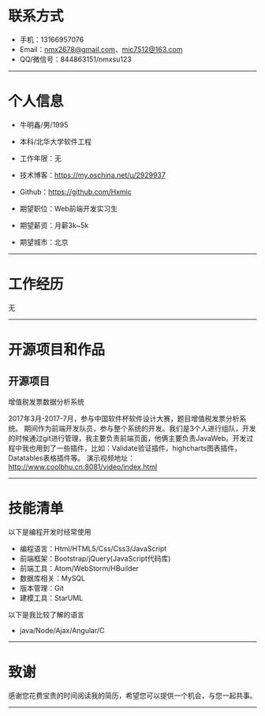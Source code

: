 # 联系方式

- 手机：13166957076
- Email：nmx2678@gmail.com、mic7512@163.com 
- QQ/微信号：844863151/nmxsu123

---

# 个人信息

 - 牛明鑫/男/1995
 - 本科/北华大学软件工程
 - 工作年限：无
 - 技术博客：https://my.oschina.net/u/2929937
 - Github：https://github.com/Hxmic

 - 期望职位：Web前端开发实习生
 - 期望薪资：月薪3k~5k
 - 期望城市：北京

---

# 工作经历
无

---

# 开源项目和作品

## 开源项目

增值税发票数据分析系统

2017年3月-2017-7月，参与中国软件杯软件设计大赛，题目增值税发票分析系统。 期间作为前端开发队员，参与整个系统的开发。我们是3个人进行组队，开发的时候通过git进行管理，我主要负责前端页面，他俩主要负责JavaWeb。开发过程中我也用到了一些插件，比如：Validate验证插件，highcharts图表插件，Datatables表格插件等。
演示视频地址：http://www.coolbhu.cn:8081/video/index.html

---

# 技能清单

以下是编程开发时经常使用

- 编程语言：Html/HTML5/Css/Css3/JavaScript
- 前端框架：Bootstrap/jQuery(JavaScript代码库)
- 前端工具：Atom/WebStorm/HBuilder
- 数据库相关：MySQL
- 版本管理：Git
- 建模工具：StarUML

以下是我比较了解的语言
- java/Node/Ajax/Angular/C

---
# 致谢
感谢您花费宝贵的时间阅读我的简历，希望您可以提供一个机会，与您一起共事。

---
